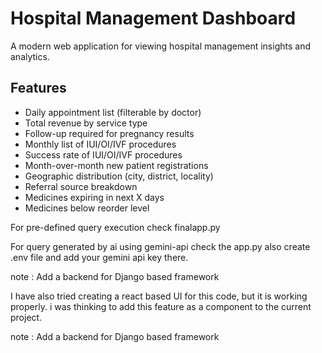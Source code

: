# Hospital Management Dashboard

A modern web application for viewing hospital management insights and analytics.

## Features

- Daily appointment list (filterable by doctor)
- Total revenue by service type
- Follow-up required for pregnancy results 
- Monthly list of IUI/OI/IVF procedures
- Success rate of IUI/OI/IVF procedures
- Month-over-month new patient registrations
- Geographic distribution (city, district, locality)
- Referral source breakdown
- Medicines expiring in next X days 
- Medicines below reorder level

For pre-defined query execution check finalapp.py

For query generated by ai using gemini-api check the app.py
also create .env file and add your gemini api key there.


note :
Add a backend for Django based framework



I have also tried creating a react based UI for this code, but it is working properly.
i was thinking to add this feature as a component to the current project.

note :
Add a backend for Django based framework
